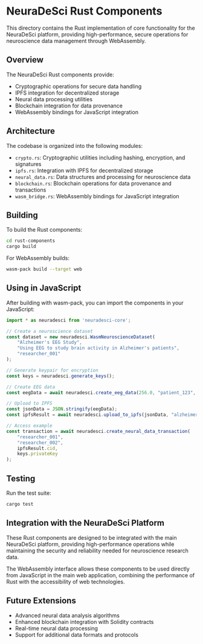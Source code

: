 # NeuraDeSci Rust Components

This directory contains the Rust implementation of core functionality for the NeuraDeSci platform, providing high-performance, secure operations for neuroscience data management through WebAssembly.

## Overview

The NeuraDeSci Rust components provide:

- Cryptographic operations for secure data handling
- IPFS integration for decentralized storage
- Neural data processing utilities
- Blockchain integration for data provenance
- WebAssembly bindings for JavaScript integration

## Architecture

The codebase is organized into the following modules:

- `crypto.rs`: Cryptographic utilities including hashing, encryption, and signatures
- `ipfs.rs`: Integration with IPFS for decentralized storage
- `neural_data.rs`: Data structures and processing for neuroscience data
- `blockchain.rs`: Blockchain operations for data provenance and transactions
- `wasm_bridge.rs`: WebAssembly bindings for JavaScript integration

## Building

To build the Rust components:

```bash
cd rust-components
cargo build
```

For WebAssembly builds:

```bash
wasm-pack build --target web
```

## Using in JavaScript

After building with wasm-pack, you can import the components in your JavaScript:

```javascript
import * as neuradesci from 'neuradesci-core';

// Create a neuroscience dataset
const dataset = new neuradesci.WasmNeuroscienceDataset(
    "Alzheimer's EEG Study", 
    "Using EEG to study brain activity in Alzheimer's patients", 
    "researcher_001"
);

// Generate keypair for encryption
const keys = neuradesci.generate_keys();

// Create EEG data
const eegData = await neuradesci.create_eeg_data(256.0, "patient_123", "Dr. Smith");

// Upload to IPFS
const jsonData = JSON.stringify(eegData);
const ipfsResult = await neuradesci.upload_to_ipfs(jsonData, "alzheimer_eeg_study.json");

// Access example
const transaction = await neuradesci.create_neural_data_transaction(
    "researcher_001",
    "researcher_002",
    ipfsResult.cid,
    keys.privateKey
);
```

## Testing

Run the test suite:

```bash
cargo test
```

## Integration with the NeuraDeSci Platform

These Rust components are designed to be integrated with the main NeuraDeSci platform, providing high-performance operations while maintaining the security and reliability needed for neuroscience research data.

The WebAssembly interface allows these components to be used directly from JavaScript in the main web application, combining the performance of Rust with the accessibility of web technologies.

## Future Extensions

- Advanced neural data analysis algorithms
- Enhanced blockchain integration with Solidity contracts
- Real-time neural data processing
- Support for additional data formats and protocols 